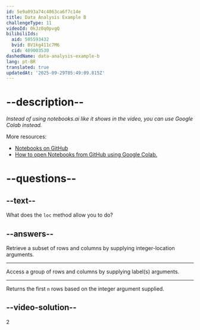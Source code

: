 ```yaml
---
id: 5e9a093a74c4063ca6f7c14e
title: Data Analysis Example B
challengeType: 11
videoId: 0kJz0q0pvgQ
bilibiliIds:
  aid: 505593432
  bvid: BV1kg411c7M6
  cid: 409003530
dashedName: data-analysis-example-b
lang: pt-BR
translated: true
updatedAt: '2025-09-29T05:49:09.815Z'
---
```


# --description--

*Instead of using notebooks.ai like it shows in the video, you can use Google Colab instead.*

More resources:

-  <a href="https://github.com/ine-rmotr-curriculum/FreeCodeCamp-Pandas-Real-Life-Example" target="_blank" rel="noopener noreferrer nofollow">Notebooks on GitHub</a>
-  <a href="https://colab.research.google.com/github/googlecolab/colabtools/blob/master/notebooks/colab-github-demo.ipynb" target="_blank" rel="noopener noreferrer nofollow">How to open Notebooks from GitHub using Google Colab.</a>

# --questions--

## --text--

What does the `loc` method allow you to do?

## --answers--

Retrieve a subset of rows and columns by supplying integer-location arguments.

---

Access a group of rows and columns by supplying label(s) arguments.

---

Returns the first `n` rows based on the integer argument supplied.

## --video-solution--

2

